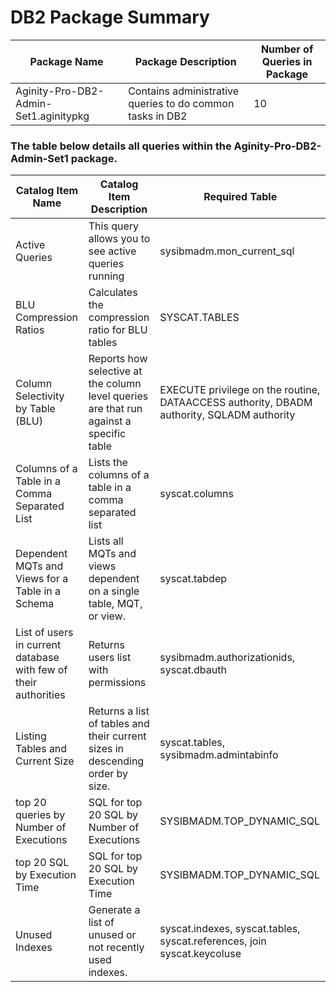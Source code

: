 # DB2 Package Summary

|Package Name| Package Description| Number of Queries in Package|
|------------|--------------------|-----------------------------|
|Aginity-Pro-DB2-Admin-Set1.aginitypkg|Contains administrative queries to do common tasks in DB2   | 10  |


### The table below details all queries within the Aginity-Pro-DB2-Admin-Set1 package.


|Catalog Item Name               |Catalog Item Description            | Required Table     |
|--------------------------|------------------------------------|--------------------|
|Active Queries|This query allows you to see active queries running|sysibmadm.mon_current_sql|
|BLU Compression Ratios|Calculates the compression ratio for BLU tables|SYSCAT.TABLES|
|Column Selectivity by Table (BLU)|Reports how selective at the column level queries are that run against a specific table|EXECUTE privilege on the routine, DATAACCESS authority, DBADM authority, SQLADM authority|
|Columns of a Table in a Comma Separated List|Lists the columns of a table in a comma separated list|syscat.columns|
|Dependent MQTs and Views for a Table in a Schema|Lists all MQTs and views dependent on a single table, MQT, or view.|syscat.tabdep|
|List of users in current database with few of their authorities|Returns users list with permissions|sysibmadm.authorizationids, syscat.dbauth|
|Listing Tables and Current Size|Returns a list of tables and their current sizes in descending order by size.|syscat.tables, sysibmadm.admintabinfo|
|top 20 queries by Number of Executions|SQL for top 20 SQL by Number of Executions|SYSIBMADM.TOP_DYNAMIC_SQL|
|top 20 SQL by Execution Time|SQL for top 20 SQL by Execution Time|SYSIBMADM.TOP_DYNAMIC_SQL|
|Unused Indexes|Generate a list of unused or not recently used indexes.|syscat.indexes, syscat.tables, syscat.references, join syscat.keycoluse|
